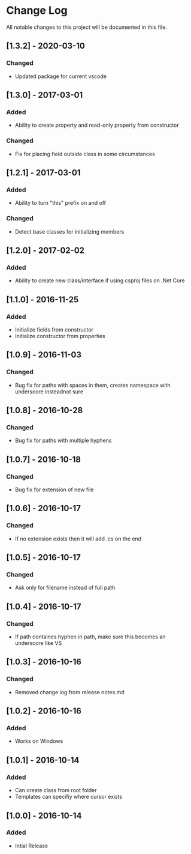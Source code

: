 # Change Log
All notable changes to this project will be documented in this file.

## [1.3.2] - 2020-03-10
### Changed
- Updated package for current vscode

## [1.3.0] - 2017-03-01
### Added
- Ability to create property and read-only property from constructor

### Changed
- Fix for placing field outside class in some circumstances

## [1.2.1] - 2017-03-01
### Added
- Ability to turn "this" prefix on and off

### Changed 

- Detect base classes for initializing members 

## [1.2.0] - 2017-02-02
### Added
- Ability to create new class/interface if using csproj files on .Net Core

## [1.1.0] - 2016-11-25
### Added
- Initialize fields from constructor
- Initialize constructor from properties

## [1.0.9] - 2016-11-03
### Changed
- Bug fix for paths with spaces in them, creates namespace with underscore insteadnot sure

## [1.0.8] - 2016-10-28
### Changed
- Bug fix for paths with multiple hyphens

## [1.0.7] - 2016-10-18
### Changed
- Bug fix for extension of new file

## [1.0.6] - 2016-10-17
### Changed
- If no extension exists then it will add .cs on the end

## [1.0.5] - 2016-10-17
### Changed
- Ask only for filename instead of full path

## [1.0.4] - 2016-10-17
### Changed
- If path containes hyphen in path, make sure this becomes an underscore like VS

## [1.0.3] - 2016-10-16
### Changed
- Removed change log from release notes.md

## [1.0.2] - 2016-10-16
### Added
- Works on Windows

## [1.0.1] - 2016-10-14
### Added
- Can create class from root folder
- Templates can specifiy where cursor exists

## [1.0.0] - 2016-10-14
### Added
- Intial Release